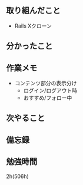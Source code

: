 ## 取り組んだこと
- Rails Xクローン

## 分かったこと
## 作業メモ
 - コンテンツ部分の表示分け
   - ログイン/ログアウト時
   - おすすめ/フォロー中
## 次やること

## 備忘録

## 勉強時間
2h(506h)